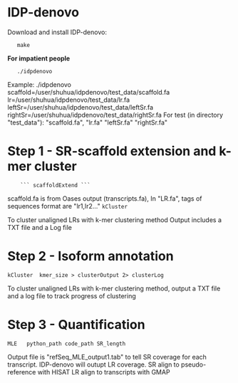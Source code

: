 # IDP-denovo

Download and install IDP-denovo:

```
   make
```

**For impatient people**
```
   ./idpdenovo  
```
Example:
./idpdenovo scaffold=/user/shuhua/idpdenovo/test_data/scaffold.fa lr=/user/shuhua/idpdenovo/test_data/lr.fa leftSr=/user/shuhua/idpdenovo/test_data/leftSr.fa rightSr=/user/shuhua/idpdenovo/test_data/rightSr.fa For test (in directory "test_data"): "scaffold.fa", "lr.fa" "leftSr.fa" "rightSr.fa"
 
 
 
# Step 1 - SR-scaffold extension and k-mer cluster
        ``` scaffoldExtend ```
         
scaffold.fa is from Oases output (transcripts.fa), In "LR.fa", tags of sequences format are "lr1,lr2..."
       ```kCluster ```
        
To cluster unaligned LRs with k-mer clustering method Output includes a TXT file and a Log file
 
 
# Step 2 - Isoform annotation
 ```kCluster  kmer_size > clusterOutput 2> clusterLog ```
         
To cluster unaligned LRs with k-mer clustering method, output a TXT file and a log file to track progress of clustering
 
 
# Step 3 - Quantification
 ```MLE   python_path code_path SR_length  ```
 
Output file is "refSeq_MLE_output1.tab" to tell SR coverage for each transcript. IDP-denovo will outupt LR coverage. SR align to pseudo-reference with HISAT LR align to transcripts with GMAP
